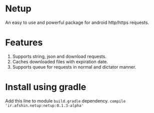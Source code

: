 # Netup
An easy to use and powerful package for android http/https requests.
# Features
1. Supports string, json and download requests.
2. Caches downloaded files with expiration date.
3. Supports queue for requests in normal and dictator manner.

# Install using gradle
Add this line to module `build.gradle` dependency.
`compile 'ir.afshin.netup:netup:0.1.3-alpha'`
